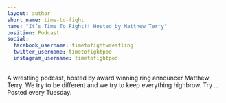 ```yaml
---
layout: author
short_name: time-to-fight
name: "It’s Time To Fight!! Hosted by Matthew Terry"
position: Podcast
social:
  facebook_username: timetofightwrestling
  twitter_username: timetofightpod
  instagram_username: timetofightpod
---
```

A wrestling podcast, hosted by award winning ring announcer Matthew Terry.  We try to be different and we try to keep everything highbrow.  Try ...  Posted every Tuesday.
